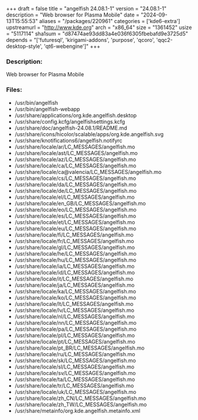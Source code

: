 +++
draft = false
title = "angelfish 24.08.1-1"
version = "24.08.1-1"
description = "Web browser for Plasma Mobile"
date = "2024-09-13T15:55:53"
aliases = "/packages/220961"
categories = ['kde6-extra']
upstreamurl = "http://www.kde.org"
arch = "x86_64"
size = "1361452"
usize = "5117114"
sha1sum = "d87474ae93dd83a4e036f6305fbebafd9e3725d5"
depends = "['futuresql', 'kirigami-addons', 'purpose', 'qcoro', 'qqc2-desktop-style', 'qt6-webengine']"
+++
### Description: 
Web browser for Plasma Mobile

### Files: 
* /usr/bin/angelfish
* /usr/bin/angelfish-webapp
* /usr/share/applications/org.kde.angelfish.desktop
* /usr/share/config.kcfg/angelfishsettings.kcfg
* /usr/share/doc/angelfish-24.08.1/README.md
* /usr/share/icons/hicolor/scalable/apps/org.kde.angelfish.svg
* /usr/share/knotifications6/angelfish.notifyrc
* /usr/share/locale/ar/LC_MESSAGES/angelfish.mo
* /usr/share/locale/ast/LC_MESSAGES/angelfish.mo
* /usr/share/locale/az/LC_MESSAGES/angelfish.mo
* /usr/share/locale/ca/LC_MESSAGES/angelfish.mo
* /usr/share/locale/ca@valencia/LC_MESSAGES/angelfish.mo
* /usr/share/locale/cs/LC_MESSAGES/angelfish.mo
* /usr/share/locale/da/LC_MESSAGES/angelfish.mo
* /usr/share/locale/de/LC_MESSAGES/angelfish.mo
* /usr/share/locale/el/LC_MESSAGES/angelfish.mo
* /usr/share/locale/en_GB/LC_MESSAGES/angelfish.mo
* /usr/share/locale/eo/LC_MESSAGES/angelfish.mo
* /usr/share/locale/es/LC_MESSAGES/angelfish.mo
* /usr/share/locale/et/LC_MESSAGES/angelfish.mo
* /usr/share/locale/eu/LC_MESSAGES/angelfish.mo
* /usr/share/locale/fi/LC_MESSAGES/angelfish.mo
* /usr/share/locale/fr/LC_MESSAGES/angelfish.mo
* /usr/share/locale/gl/LC_MESSAGES/angelfish.mo
* /usr/share/locale/he/LC_MESSAGES/angelfish.mo
* /usr/share/locale/hu/LC_MESSAGES/angelfish.mo
* /usr/share/locale/ia/LC_MESSAGES/angelfish.mo
* /usr/share/locale/id/LC_MESSAGES/angelfish.mo
* /usr/share/locale/it/LC_MESSAGES/angelfish.mo
* /usr/share/locale/ja/LC_MESSAGES/angelfish.mo
* /usr/share/locale/ka/LC_MESSAGES/angelfish.mo
* /usr/share/locale/ko/LC_MESSAGES/angelfish.mo
* /usr/share/locale/lt/LC_MESSAGES/angelfish.mo
* /usr/share/locale/lv/LC_MESSAGES/angelfish.mo
* /usr/share/locale/nl/LC_MESSAGES/angelfish.mo
* /usr/share/locale/nn/LC_MESSAGES/angelfish.mo
* /usr/share/locale/pa/LC_MESSAGES/angelfish.mo
* /usr/share/locale/pl/LC_MESSAGES/angelfish.mo
* /usr/share/locale/pt/LC_MESSAGES/angelfish.mo
* /usr/share/locale/pt_BR/LC_MESSAGES/angelfish.mo
* /usr/share/locale/ru/LC_MESSAGES/angelfish.mo
* /usr/share/locale/sk/LC_MESSAGES/angelfish.mo
* /usr/share/locale/sl/LC_MESSAGES/angelfish.mo
* /usr/share/locale/sv/LC_MESSAGES/angelfish.mo
* /usr/share/locale/ta/LC_MESSAGES/angelfish.mo
* /usr/share/locale/tr/LC_MESSAGES/angelfish.mo
* /usr/share/locale/uk/LC_MESSAGES/angelfish.mo
* /usr/share/locale/zh_CN/LC_MESSAGES/angelfish.mo
* /usr/share/locale/zh_TW/LC_MESSAGES/angelfish.mo
* /usr/share/metainfo/org.kde.angelfish.metainfo.xml
